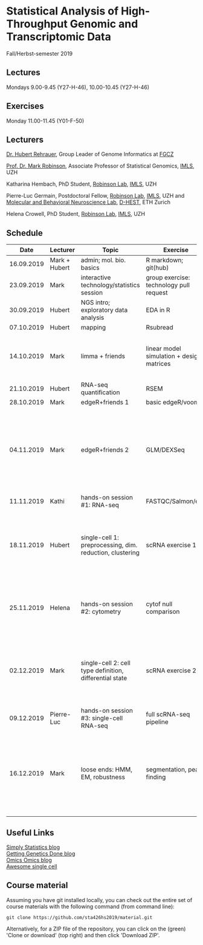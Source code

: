 # Statistical Analysis of High-Throughput Genomic and Transcriptomic Data 
Fall/Herbst-semester 2019

## Lectures
Mondays 9.00-9.45 (Y27-H-46), 10.00-10.45 (Y27-H-46)

## Exercises
Monday 11.00-11.45 (Y01-F-50)

## Lecturers

[Dr. Hubert Rehrauer](http://www.fgcz.ch/the-center/people/rehrauer.html), Group Leader of Genome Informatics at [FGCZ](http://www.fgcz.ch/)  

[Prof. Dr. Mark Robinson](https://robinsonlabuzh.github.io/), Associate Professor of Statistical Genomics, [IMLS](http://www.imls.uzh.ch/index.html), UZH  

Katharina Hembach, PhD Student, [Robinson Lab](https://robinsonlabuzh.github.io/), [IMLS](http://www.imls.uzh.ch/index.html), UZH  

Pierre-Luc Germain, Postdoctoral Fellow, [Robinson Lab](https://robinsonlabuzh.github.io/), [IMLS](http://www.imls.uzh.ch/index.html), UZH and [Molecular and Behavioral Neuroscience Lab](https://bohaceklab.ethz.ch/), [D-HEST](https://hest.ethz.ch/en), ETH Zurich 

Helena Crowell, PhD Student, [Robinson Lab](https://robinsonlabuzh.github.io/), [IMLS](http://www.imls.uzh.ch/index.html), UZH  



## Schedule

| Date  | Lecturer | Topic | Exercise | JC1 | JC2 |
| --- | --- | --- | --- | --- | --- |
| 16.09.2019  | Mark + Hubert  | admin; mol. bio. basics | R markdown; git(hub) | | |
| 23.09.2019  | Mark | interactive technology/statistics session  | group exercise: technology pull request | | |
| 30.09.2019  | Hubert | NGS intro; exploratory data analysis | EDA in R | | |
| 07.10.2019  | Hubert | mapping  | Rsubread | | |
| 14.10.2019  | Mark | limma + friends | linear model simulation + design matrices | [Redefining CpG islands using hidden Markov models](https://academic.oup.com/biostatistics/article/11/3/499/256898) (AM,LW,MM) |  |
| 21.10.2019  | Hubert | RNA-seq quantification    | RSEM  | | |
| 28.10.2019  | Mark | edgeR+friends 1 | basic edgeR/voom | |  |
| 04.11.2019  | Mark | edgeR+friends 2  | GLM/DEXSeq | [Adjusting batch effects in microarray expression data using empirical Bayes methods](https://academic.oup.com/biostatistics/article/8/1/118/252073) (KT, AE, AA) | [Batch effects in single-cell RNA-sequencing data are corrected by matching mutual nearest neighbors](https://www.nature.com/articles/nbt.4091?draft=journal) (TS, CC, SS) |
| 11.11.2019  | Kathi | hands-on session #1: RNA-seq  | FASTQC/Salmon/etc. | X | X |
| 18.11.2019  | Hubert | single-cell 1: preprocessing, dim. reduction, clustering  | scRNA exercise 1 | [Integrating single-cell transcriptomic data across different conditions, technologies, and species](https://www.nature.com/articles/nbt.4096) (AA, HG) | [Normalization of RNA-seq data using factor analysis of control genes or samples](https://www.nature.com/articles/nbt.2931) (J.M, F.H) |
| 25.11.2019  | Helena | hands-on session #2: cytometry  | cytof null comparison | [ICA-Based Clustering of Genes from Microarray Expression Data](https://papers.nips.cc/paper/2396-ica-based-clustering-of-genes-from-microarray-expression-data.pdf) (LK, MP, RZ) | X |
| 02.12.2019  | Mark | single-cell 2: cell type definition, differential state  | scRNA exercise 2 | [Capturing Heterogeneity in Gene Expression Studies by Surrogate Variable Analysis](https://journals.plos.org/plosgenetics/article?id=10.1371/journal.pgen.0030161) (C.B, T.F) | [Molecular Cross-Validation for Single-Cell RNA-seq](https://www.biorxiv.org/content/10.1101/786269v1) (AY, SM, GH) |
| 09.12.2019  | Pierre-Luc | hands-on session #3: single-cell RNA-seq  | full scRNA-seq pipeline | X | X |
| 16.12.2019  | Mark | loose ends: HMM, EM, robustness   | segmentation, peak finding | [Shrinkage estimation of dispersion in Negative Binomial models for RNA-seq experiments with small sample size](https://academic.oup.com/bioinformatics/article/29/10/1275/259212) (AS, CP, IP) | [Empirical Bayes Analysis of a Microarray Experiment](https://www.tandfonline.com/doi/abs/10.1198/016214501753382129) (JS, CW, DS) |    


## Useful Links
[Simply Statistics blog](https://simplystatistics.org/)  
[Getting Genetics Done blog](http://www.gettinggeneticsdone.com/)  
[Omics Omics blog](http://omicsomics.blogspot.ch/)  
[Awesome single cell](https://github.com/seandavi/awesome-single-cell)

## Course material

Assuming you have git installed locally, you can check out the entire set of course materials with the following command (from command line):
```
git clone https://github.com/sta426hs2019/material.git
```  
Alternatively, for a ZIP file of the repository, you can click on the (green) 'Clone or download' (top right) and then click 'Download ZIP'.
